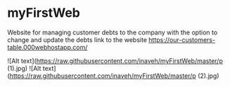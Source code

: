 # myFirstWeb
Website for managing customer debts to the company with the option to change and update the debts
link to the website
https://our-customers-table.000webhostapp.com/



![Alt text](https://raw.githubusercontent.com/inaveh/myFirstWeb/master/p (1).jpg)
![Alt text](https://raw.githubusercontent.com/inaveh/myFirstWeb/master/p (2).jpg)
